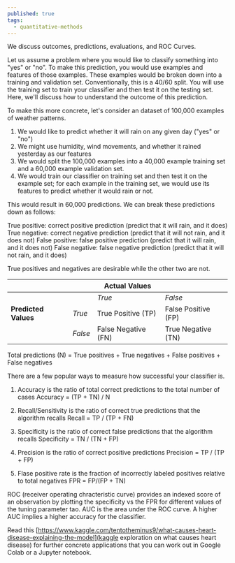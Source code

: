 ```yaml
---
published: true
tags:
  - quantitative-methods
---
```

We discuss outcomes, predictions, evaluations, and ROC Curves.

Let us assume a problem where you would like to classify something into "yes" or "no". To make this prediction, you would use examples and features of those examples. These examples would be broken down into a training and validation set. Conventionally, this is a 40/60 split. You will use the training set to train your classifier and then test it on the testing set. Here, we'll discuss how to understand the outcome of this prediction.

To make this more concrete, let's consider an dataset of 100,000 examples of weather patterns.

1. We would like to predict whether it will rain on any given day ("yes" or "no")
2. We might use humidity, wind movements, and whether it rained yesterday as our features
3. We would split the 100,000 examples into a 40,000 example training set and a 60,000 example validation set.
4. We would train our classifier on training set and then test it on the example set; for each example in the training set, we would use its features to predict whether it would rain or not.

This would result in 60,000 predictions. We can break these predictions down as follows:

True positive: correct positive prediction (predict that it will rain, and it does)
True negative: correct negative prediction (predict that it will not rain, and it does not)
False positive: false positive prediction (predict that it will rain, and it does not)
False negative: false negative prediction (predict that it will not rain, and it does)

True positives and negatives are desirable while the other two are not.

|  	|  	| **Actual Values** 	|  	|
|------------------	|-------	|----------------	|----------------	|
|  	|  	| _True_ 	| _False_ 	|
| **Predicted Values** 	| _True_ 	| True Positive (TP) 	| False Positive (FP) 	|
|  	| _False_ 	| False Negative (FN) 	| True Negative (TN) 	|

Total predictions (N) = True positives + True negatives + False positives + False negatives

There are a few popular ways to measure how successful your classifier is.

1. Accuracy is the ratio of total correct predictions to the total number of cases
Accuracy = (TP + TN) / N

2. Recall/Sensitivity is the ratio of correct true predictions that the algorithm recalls
Recall = TP / (TP + FN)

3. Specificity is the ratio of correct false predictions that the algorithm recalls
Specificity = TN / (TN + FP)

4. Precision is the ratio of correct positive predictions
Precision = TP / (TP + FP)

5. Flase positive rate is the fraction of incorrectly labeled positives relative to total negatives
FPR = FP/(FP + TN)

ROC (receiver operating chracteristic curve) provides an indexed score of an observation by plotting the specificity vs the FPR for different values of the tuning parameter tao. AUC is the area under the ROC curve. A higher AUC implies a higher accuracy for the classifier.

Read this [https://www.kaggle.com/tentotheminus9/what-causes-heart-disease-explaining-the-model](kaggle exploration on what causes heart disease) for further concrete applications that you can work out in Google Colab or a Jupyter notebook.
